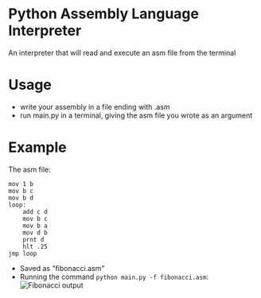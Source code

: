 # Python Assembly Language Interpreter
An interpreter that will read and execute an asm file from the terminal

# Usage
- write your assembly in a file ending with .asm
- run main.py in a terminal, giving the asm file you wrote as an argument

# Example
The asm file:
```
mov 1 b
mov b c
mov b d
loop:
    add c d
    mov b c
    mov b a
    mov d b
    prnt d
    hlt .25
jmp loop
```
- Saved as "fibonacci.asm"
- Running the command `python main.py -f fibonacci.asm`:  
![Fibonacci output](https://github.com/michael-gif/assembly-interpreter/blob/main/output.png)
